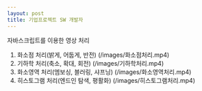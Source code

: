 ```yaml
---
layout: post
title: 기업프로젝트 SW 개발자
---
```


자바스크립트를 이용한 영상 처리



1. 화소점 처리(밝게, 어둡게, 반전)
(/images/화소점처리.mp4)
2. 기하학 처리(축소, 확대, 회전)
(/images/기하학처리.mp4)
3. 화소영역 처리(엠보싱, 블러링, 샤프닝)
(/images/화소영역처리.mp4)
4. 히스토그램 처리(엔드인 탐색, 평활화)
(/images/히스토그램처리.mp4)

